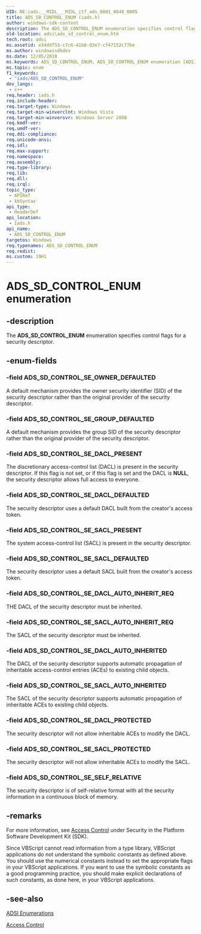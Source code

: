 ```yaml
---
UID: NE:iads.__MIDL___MIDL_itf_ads_0001_0048_0005
title: ADS_SD_CONTROL_ENUM (iads.h)
author: windows-sdk-content
description: The ADS_SD_CONTROL_ENUM enumeration specifies control flags for a security descriptor.
old-location: adsi\ads_sd_control_enum.htm
tech.root: adsi
ms.assetid: e34ddf53-c7c6-41b0-93e7-cf47152c77be
ms.author: windowssdkdev
ms.date: 12/05/2018
ms.keywords: ADS_SD_CONTROL_ENUM, ADS_SD_CONTROL_ENUM enumeration [ADSI], ADS_SD_CONTROL_SE_DACL_AUTO_INHERITED, ADS_SD_CONTROL_SE_DACL_AUTO_INHERIT_REQ, ADS_SD_CONTROL_SE_DACL_DEFAULTED, ADS_SD_CONTROL_SE_DACL_PRESENT, ADS_SD_CONTROL_SE_DACL_PROTECTED, ADS_SD_CONTROL_SE_GROUP_DEFAULTED, ADS_SD_CONTROL_SE_OWNER_DEFAULTED, ADS_SD_CONTROL_SE_SACL_AUTO_INHERITED, ADS_SD_CONTROL_SE_SACL_AUTO_INHERIT_REQ, ADS_SD_CONTROL_SE_SACL_DEFAULTED, ADS_SD_CONTROL_SE_SACL_PRESENT, ADS_SD_CONTROL_SE_SACL_PROTECTED, ADS_SD_CONTROL_SE_SELF_RELATIVE, _ds_ads_sd_control_enum, adsi.ads__sd__control__enum, adsi.ads_sd_control_enum, iads/ADS_SD_CONTROL_ENUM, iads/ADS_SD_CONTROL_SE_DACL_AUTO_INHERITED, iads/ADS_SD_CONTROL_SE_DACL_AUTO_INHERIT_REQ, iads/ADS_SD_CONTROL_SE_DACL_DEFAULTED, iads/ADS_SD_CONTROL_SE_DACL_PRESENT, iads/ADS_SD_CONTROL_SE_DACL_PROTECTED, iads/ADS_SD_CONTROL_SE_GROUP_DEFAULTED, iads/ADS_SD_CONTROL_SE_OWNER_DEFAULTED, iads/ADS_SD_CONTROL_SE_SACL_AUTO_INHERITED, iads/ADS_SD_CONTROL_SE_SACL_AUTO_INHERIT_REQ, iads/ADS_SD_CONTROL_SE_SACL_DEFAULTED, iads/ADS_SD_CONTROL_SE_SACL_PRESENT, iads/ADS_SD_CONTROL_SE_SACL_PROTECTED, iads/ADS_SD_CONTROL_SE_SELF_RELATIVE
ms.topic: enum
f1_keywords: 
 - "iads/ADS_SD_CONTROL_ENUM"
dev_langs:
 - c++
req.header: iads.h
req.include-header: 
req.target-type: Windows
req.target-min-winverclnt: Windows Vista
req.target-min-winversvr: Windows Server 2008
req.kmdf-ver: 
req.umdf-ver: 
req.ddi-compliance: 
req.unicode-ansi: 
req.idl: 
req.max-support: 
req.namespace: 
req.assembly: 
req.type-library: 
req.lib: 
req.dll: 
req.irql: 
topic_type:
 - APIRef
 - kbSyntax
api_type:
 - HeaderDef
api_location:
 - Iads.h
api_name:
 - ADS_SD_CONTROL_ENUM
targetos: Windows
req.typenames: ADS_SD_CONTROL_ENUM
req.redist: 
ms.custom: 19H1
---
```


# ADS_SD_CONTROL_ENUM enumeration


## -description


The <b>ADS_SD_CONTROL_ENUM</b> enumeration specifies control flags for a security descriptor.


## -enum-fields




### -field ADS_SD_CONTROL_SE_OWNER_DEFAULTED

A default mechanism provides the owner security identifier (SID) of the security descriptor rather than the original provider of the security descriptor.


### -field ADS_SD_CONTROL_SE_GROUP_DEFAULTED

A default mechanism provides the group SID of the security descriptor rather than the original provider of the security descriptor.


### -field ADS_SD_CONTROL_SE_DACL_PRESENT

The discretionary access-control list (DACL) is present in the security descriptor. If this flag is not set, or if this flag is set and the DACL is <b>NULL</b>, the security descriptor allows full access to everyone.


### -field ADS_SD_CONTROL_SE_DACL_DEFAULTED

The security descriptor uses a default DACL built from the creator's access token.


### -field ADS_SD_CONTROL_SE_SACL_PRESENT

The system access-control list (SACL) is present in the security descriptor.


### -field ADS_SD_CONTROL_SE_SACL_DEFAULTED

The security descriptor uses a default SACL built from the creator's access token.


### -field ADS_SD_CONTROL_SE_DACL_AUTO_INHERIT_REQ

THE DACL of the security descriptor must be inherited.


### -field ADS_SD_CONTROL_SE_SACL_AUTO_INHERIT_REQ

The SACL of the security descriptor must be inherited.


### -field ADS_SD_CONTROL_SE_DACL_AUTO_INHERITED

The DACL of the security descriptor supports automatic propagation of inheritable access-control entries (ACEs) to existing child objects.


### -field ADS_SD_CONTROL_SE_SACL_AUTO_INHERITED

The SACL of the security descriptor supports automatic propagation of inheritable ACEs to existing child objects.


### -field ADS_SD_CONTROL_SE_DACL_PROTECTED

The security descriptor will not allow inheritable ACEs to modify the DACL.


### -field ADS_SD_CONTROL_SE_SACL_PROTECTED

The security descriptor will not allow inheritable ACEs to modify the SACL.


### -field ADS_SD_CONTROL_SE_SELF_RELATIVE

The security descriptor is of self-relative format with all the security information in a continuous block of memory.


## -remarks



For more information, see  <a href="https://docs.microsoft.com/windows/desktop/SecAuthZ/access-control">Access Control</a> under Security in the Platform Software Development Kit (SDK).

Since VBScript cannot read information from a type library, VBScript applications do not understand the symbolic constants as defined above. You should use the numerical constants instead to set the appropriate flags in your VBScript applications. If you want to use the symbolic constants as a good programming practice, you should make explicit declarations of such constants, as done here, in your VBScript applications.




## -see-also




<a href="https://docs.microsoft.com/windows/desktop/ADSI/adsi-enumerations">ADSI Enumerations</a>



<a href="https://docs.microsoft.com/windows/desktop/SecAuthZ/access-control">Access Control</a>
 

 

